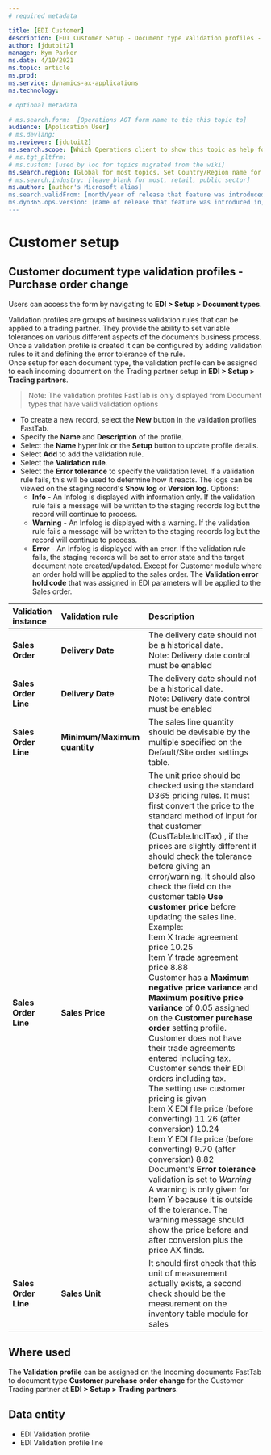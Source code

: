 ```yaml
---
# required metadata

title: [EDI Customer]
description: [EDI Customer Setup - Document type Validation profiles - Customer purchase order change]
author: [jdutoit2]
manager: Kym Parker
ms.date: 4/10/2021
ms.topic: article
ms.prod: 
ms.service: dynamics-ax-applications
ms.technology: 

# optional metadata

# ms.search.form:  [Operations AOT form name to tie this topic to]
audience: [Application User]
# ms.devlang: 
ms.reviewer: [jdutoit2]
ms.search.scope: [Which Operations client to show this topic as help for, to be set by content strategist, see list here: https://microsoft.sharepoint.com/teams/DynDoc/_layouts/15/WopiFrame.aspx?sourcedoc={23419e1c-eb64-42e9-aa9b-79875b428718}&action=edit&wd=target%28Core%20Dynamics%20AX%20CP%20requirements%2Eone%7C4CC185C0%2DEFAA%2D42CD%2D94B9%2D8F2A45E7F61A%2FVersions%20list%20for%20docs%20topics%7CC14BE630%2D5151%2D49D6%2D8305%2D554B5084593C%2F%29]
# ms.tgt_pltfrm: 
# ms.custom: [used by loc for topics migrated from the wiki]
ms.search.region: [Global for most topics. Set Country/Region name for localizations]
# ms.search.industry: [leave blank for most, retail, public sector]
ms.author: [author's Microsoft alias]
ms.search.validFrom: [month/year of release that feature was introduced in, in format yyyy-mm-dd]
ms.dyn365.ops.version: [name of release that feature was introduced in, see list here: https://microsoft.sharepoint.com/teams/DynDoc/_layouts/15/WopiFrame.aspx?sourcedoc={23419e1c-eb64-42e9-aa9b-79875b428718}&action=edit&wd=target%28Core%20Dynamics%20AX%20CP%20requirements%2Eone%7C4CC185C0%2DEFAA%2D42CD%2D94B9%2D8F2A45E7F61A%2FVersions%20list%20for%20docs%20topics%7CC14BE630%2D5151%2D49D6%2D8305%2D554B5084593C%2F%29]
---
```


# Customer setup
## Customer document type validation profiles - Purchase order change

Users can access the form by navigating to **EDI > Setup > Document types**.

Validation profiles are groups of business validation rules that can be applied to a trading partner. They provide the ability to set variable tolerances on various different aspects of the documents business process. Once a validation profile is created it can be configured by adding validation rules to it and defining the error tolerance of the rule. <br>
Once setup for each document type, the validation profile can be assigned to each incoming document on the Trading partner setup in **EDI > Setup > Trading partners**.

> Note:  The validation profiles FastTab is only displayed from Document types that have valid validation options

- To create a new record, select the **New** button in the validation profiles FastTab.
- Specify the **Name** and **Description** of the profile.
- Select the **Name** hyperlink or the **Setup** button to update profile details.
- Select **Add** to add the validation rule.
- Select the **Validation rule**.
- Select the **Error tolerance** to specify the validation level.  If a validation rule fails, this will be used to determine how it reacts. The logs can be viewed on the staging record's **Show log** or **Version log**. Options:
  - **Info** - An Infolog is displayed with information only. If the validation rule fails a message will be written to the staging records log but the record will continue to process.
  - **Warning** - An Infolog is displayed with a warning. If the validation rule fails a message will be written to the staging records log but the record will continue to process. 
  - **Error** - An Infolog is displayed with an error. If the validation rule fails, the staging records will be set to error state and the target document note created/updated. Except for Customer module where an order hold will be applied to the sales order. The **Validation error hold code** that was assigned in EDI parameters will be applied to the Sales order.

**Validation instance**       | **Validation rule**           | **Description**
:-------                      |:-------                       |:----------
**Sales Order**               |	**Delivery Date**             |	The delivery date should not be a historical date. <br> Note: Delivery date control must be enabled
**Sales Order Line**          |	**Delivery Date**             |	The delivery date should not be a historical date. <br> Note: Delivery date control must be enabled
**Sales Order Line**          |	**Minimum/Maximum quantity**	| The sales line quantity should be devisable by the multiple specified on the Default/Site order settings table.
**Sales Order Line**	        | **Sales Price**	              | The unit price should be checked using the standard D365 pricing rules.  It must first convert the price to the standard method of input for that customer (CustTable.InclTax) , if the prices are slightly different it should check the tolerance before giving an error/warning.  It should also check the field on the customer table **Use customer price** before updating the sales line. <br> Example: <br> Item X trade agreement price 10.25 <br> Item Y trade agreement price 8.88 <br> Customer has a **Maximum negative price variance** and **Maximum positive price variance** of 0.05 assigned on the **Customer purchase order** setting profile. <br> Customer does not have their trade agreements entered including tax. <br> Customer sends their EDI orders including tax. <br> The setting use customer pricing is given <br> Item X EDI file price (before converting) 11.26 (after conversion) 10.24 <br> Item Y EDI file price (before converting) 9.70 (after conversion) 8.82 <br> Document's **Error tolerance** validation is set to _Warning_ <br> A warning is only given for Item Y because it is outside of the tolerance.  The warning message should show the price before and after conversion plus the price AX finds. 
**Sales Order Line**	        | **Sales Unit**	              | It should first check that this unit of measurement actually exists, a second check should be the measurement on the inventory table module for sales

## Where used
The **Validation profile** can be assigned on the Incoming documents FastTab to document type **Customer purchase order change** for the Customer Trading partner at **EDI > Setup > Trading partners**.

## Data entity
- EDI Validation profile
- EDI Validation profile line
